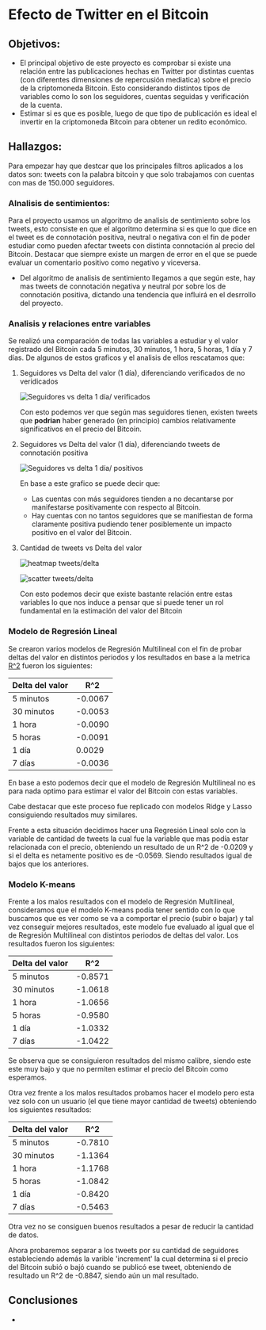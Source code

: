 # Efecto de Twitter en el Bitcoin

## Objetivos:

- El principal objetivo de este proyecto es comprobar si existe una relación entre las publicaciones hechas en Twitter por distintas cuentas (con diferentes dimensiones de repercusión mediatica) sobre el precio de la criptomoneda Bitcoin. Esto considerando distintos tipos de variables como lo son los seguidores, cuentas seguidas y verificación de la cuenta.
- Estimar si es que es posible, luego de que tipo de publicación es ideal el invertir en la criptomoneda Bitcoin para obtener un redito económico.

## Hallazgos:

Para empezar hay que destcar que los principales filtros aplicados a los datos son: tweets con la palabra bitcoin y que solo trabajamos con cuentas con mas de 150.000 seguidores.

### Alnalisis de sentimientos:

Para el proyecto usamos un algoritmo de analisis de sentimiento sobre los tweets, esto consiste en que el algoritmo determina si es que lo que dice en el tweet es de connotación positiva, neutral o negativa con el fin de poder estudiar como pueden afectar tweets con distinta connotación al precio del Bitcoin. Destacar que siempre existe un margen de error en el que se puede evaluar un comentario positivo como negativo y viceversa.

- Del algoritmo de analisis de sentimiento llegamos a que según este, hay mas tweets de connotación negativa y neutral por sobre los de connotación positiva, dictando una tendencia que influirá en el desrrollo del proyecto.

### Analisis y relaciones entre variables

Se realizó una comparación de todas las variables a estudiar y el valor registrado del Bitcoin cada 5 minutos, 30 minutos, 1 hora, 5 horas, 1 día y 7 días. De algunos de estos graficos y el analisis de ellos rescatamos que:

1. Seguidores vs Delta del valor (1 día), diferenciando verificados de no veridicados

   ![Seguidores vs delta 1 día/ verificados](images/followers_1d_verified.png)

   Con esto podemos ver que según mas seguidores tienen, existen tweets que **podrian** haber generado (en principio) cambios relativamente significativos en el precio del Bitcoin.

2. Seguidores vs Delta del valor (1 día), diferenciando tweets de connotación positiva

   ![Seguidores vs delta 1 día/ positivos](images/followers_1d_positive_m2.png)

   En base a este grafico se puede decir que:
   - Las cuentas con más seguidores tienden a no decantarse por manifestarse positivamente con respecto al Bitcoin.
   - Hay cuentas con no tantos seguidores que se manifiestan de forma claramente positiva pudiendo tener posiblemente un impacto positivo en el valor del Bitcoin.

3. Cantidad de tweets vs Delta del valor

   ![heatmap tweets/delta](images/correlations_05.png)
   
   ![scatter tweets/delta](images/tweets_deltaabs.png)
   
   Con esto podemos decir que existe bastante relación entre estas variables lo que nos induce a pensar que si puede tener un rol fundamental en la estimación del valor del Bitcoin

### Modelo de Regresión Lineal

Se crearon varios modelos de Regresión Multilineal con el fin de probar deltas del valor en distintos periodos y los resultados en base a la metrica [R^2](https://sitiobigdata.com/2018/09/03/como-seleccionar-la-metrica-de-evaluacion-correcta-para-los-modelos-de-aprendizaje-automatico-parte-2-metricas-de-regresion/#:~:text=R%C2%B2%20muestra%20qu%C3%A9%20tan%20bien,el%20R%20cuadrado%20ajustado%20disminuir%C3%A1.) fueron los siguientes:

| Delta del valor | R^2     |
|-----------------|---------|
| 5 minutos       | -0.0067 |
| 30 minutos      | -0.0053 |
| 1 hora          | -0.0090 |
| 5 horas         | -0.0091 |
| 1 día           |  0.0029 |
| 7 días          | -0.0036 |

En base a esto podemos decir que el modelo de Regresión Multilineal no es para nada optimo para estimar el valor del Bitcoin con estas variables.

Cabe destacar que este proceso fue replicado con modelos Ridge y Lasso consiguiendo resultados muy similares.

Frente a esta situación decidimos hacer una Regresión Lineal solo con la variable de cantidad de tweets la cual fue la variable que mas podía estar relacionada con el precio, obteniendo un resultado de un R^2 de -0.0209 y si el delta es netamente positivo es de -0.0569. Siendo resultados igual de bajos que los anteriores.

### Modelo K-means

Frente a los malos resultados con el modelo de Regresión Multilineal, consideramos que el modelo K-means podía tener sentido con lo que buscamos que es ver como se va a comportar el precio (subir o bajar) y tal vez conseguir mejores resultados, este modelo fue evaluado al igual que el de Regresión Multilineal con distintos periodos de deltas del valor. Los resultados fueron los siguientes:

| Delta del valor | R^2     |
|-----------------|---------|
| 5 minutos       | -0.8571 |
| 30 minutos      | -1.0618 |
| 1 hora          | -1.0656 |
| 5 horas         | -0.9580 |
| 1 día           | -1.0332 |
| 7 días          | -1.0422 |

Se observa que se consiguieron resultados del mismo calibre, siendo este este muy bajo y que no permiten estimar el precio del Bitcoin como esperamos.

Otra vez frente a los malos resultados probamos hacer el modelo pero esta vez solo con un usuario (el que tiene mayor cantidad de tweets) obteniendo los siguientes resultados:

| Delta del valor | R^2     |
|-----------------|---------|
| 5 minutos       | -0.7810 |
| 30 minutos      | -1.1364 |
| 1 hora          | -1.1768 |
| 5 horas         | -1.0842 |
| 1 día           | -0.8420 |
| 7 días          | -0.5463 |

Otra vez no se consiguen buenos resultados a pesar de reducir la cantidad de datos.

Ahora probaremos separar a los tweets por su cantidad de seguidores estableciendo además la varible 'increment' la cual determina si el precio del Bitcoin subió o bajó cuando se publicó ese tweet, obteniendo de resultado un R^2 de -0.8847, siendo aún un mal resultado.

## Conclusiones

- 
